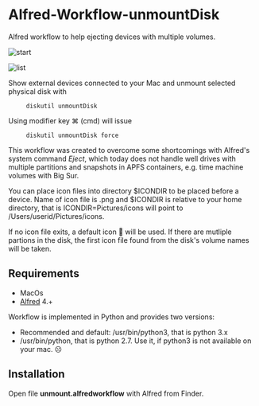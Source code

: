 # Alfred-Workflow-unmountDisk
Alfred workflow to help ejecting devices with multiple volumes.

![start](https://user-images.githubusercontent.com/55148527/142225004-c5b21a4f-8c5c-461e-a43e-b9bd5d365321.png)

![list](https://user-images.githubusercontent.com/55148527/142225099-e516947e-8865-4b1c-b4ee-d086333ee778.png)

Show external devices connected to your Mac and unmount selected physical disk with 
```
     diskutil unmountDisk
```
Using modifier key ⌘ (cmd) will issue

```
     diskutil unmountDisk force 
```

This workflow was created to overcome some shortcomings with Alfred's system command _Eject_, which today does not handle well drives with multiple partitions and snapshots in APFS containers, e.g. time machine volumes with Big Sur.

You can place icon files into directory $ICONDIR to be placed before a device.
Name of icon file is <volumename>.png and $ICONDIR is relative to your home directory, that is ICONDIR=Pictures/icons will point to /Users/userid/Pictures/icons.

If no icon file exits, a default icon 💾 will be used. If there are mutliple partions in the disk, the first icon file found from the disk's volume names will be taken.



## Requirements
 - MacOs
 - [Alfred](https://www.alfredapp.com) 4.+

Workflow is implemented in Python and provides two versions:

 - Recommended and default: /usr/bin/python3, that is python 3.x
 - /usr/bin/python, that is python 2.7. Use it, if python3 is not available on your mac. ☹️

## Installation

Open file __unmount.alfredworkflow__ with Alfred from Finder.
